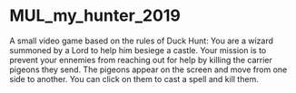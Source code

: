 # MUL_my_hunter_2019
A small video game based on the rules of Duck Hunt:
You are a wizard summoned by a Lord to help him besiege a castle.
Your mission is to prevent your ennemies from reaching out for help by killing the carrier pigeons they send.
The pigeons appear on the screen and move from one side to another. You can click on them to cast a spell and kill them.
